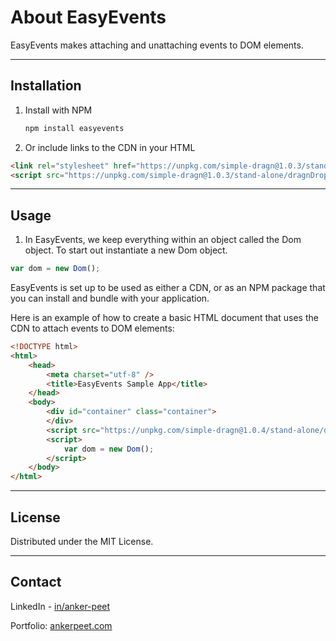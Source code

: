 # About EasyEvents

EasyEvents makes attaching and unattaching events to DOM elements.

---
## Installation

1. Install with NPM
   ```sh
   npm install easyevents
   ```

2. Or include links to the CDN in your HTML
```html
<link rel="stylesheet" href="https://unpkg.com/simple-dragn@1.0.3/stand-alone/core.css">
<script src="https://unpkg.com/simple-dragn@1.0.3/stand-alone/dragnDrop.js">
```
---
## Usage

1. In EasyEvents, we keep everything within an object called the Dom object. To start out instantiate a new Dom object.
```javascript
var dom = new Dom();
```

EasyEvents is set up to be used as either a CDN, or as an NPM package that you can install and bundle with your application.

Here is an example of how to create a basic HTML document that uses the CDN to attach events to DOM elements:

```html
<!DOCTYPE html>
<html>
    <head>
        <meta charset="utf-8" />
        <title>EasyEvents Sample App</title>
    </head>
    <body>
        <div id="container" class="container">
        </div>
        <script src="https://unpkg.com/simple-dragn@1.0.4/stand-alone/dragnDrop.js"></script>
        <script>
            var dom = new Dom();
        </script>
    </body>    
</html>
```

---
## License

Distributed under the MIT License.

---
## Contact

LinkedIn - [in/anker-peet](https://www.linkedin.com/in/anker-peet/)

Portfolio: [ankerpeet.com](https://www.ankerpeet.com)